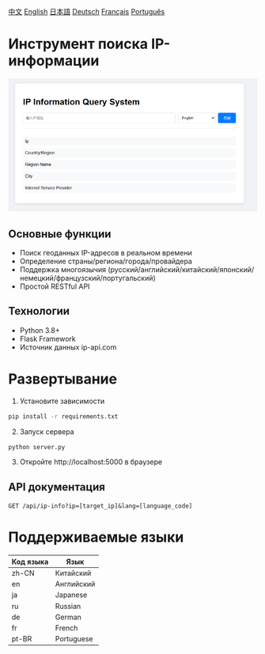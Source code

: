 [中文](../README.zh-CN.md) [English](README.en.md) [日本語](README.ja.md) [Deutsch](README.de.md) [Français](README.fr.md) [Português](README.pt-BR.md)

# Инструмент поиска IP-информации

![Скриншот](../screen/screen1.jpg)

## Основные функции
- Поиск геоданных IP-адресов в реальном времени
- Определение страны/региона/города/провайдера
- Поддержка многоязычия (русский/английский/китайский/японский/немецкий/французский/португальский)
- Простой RESTful API

## Технологии
- Python 3.8+
- Flask Framework
- Источник данных ip-api.com
# Развертывание

1. Установите зависимости
```bash
pip install -r requirements.txt
```

2. Запуск сервера
   
```bash
python server.py
```
3. Откройте http://localhost:5000 в браузере
   
## API документация
```
GET /api/ip-info?ip=[target_ip]&lang=[language_code]
```

# Поддерживаемые языки
| Код языка | Язык |
|-----------|------------|
| zh-CN | Китайский |
| en | Английский |
| ja | Japanese |
| ru | Russian |
| de | German |
| fr | French |
| pt-BR | Portuguese |
